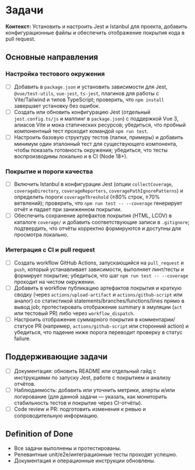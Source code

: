 <!-- SAVE_AS: spec/features/tests/tasks.md -->

# Задачи

**Контекст:** Установить и настроить Jest и Istanbul для проекта, добавить конфигурационные файлы и обеспечить отображение покрытия кода в pull request.

## Основные направления

### Настройка тестового окружения

- [ ] Добавить в `package.json` и установить зависимости для Jest, `@vue/test-utils`, `vue-jest`, `ts-jest`, плагинов для работы с Vite/Tailwind и типов TypeScript; проверить, что `npm install` завершает установку без ошибок.
- [ ] Создать или обновить конфигурацию Jest (отдельный `jest.config.ts/js` и маппинг в `package.json`) с поддержкой Vue 3, алиасов Vite и мока статических ресурсов; убедиться, что пробный компонентный тест проходит командой `npm run test`.
- [ ] Настроить базовую структуру тестов (папки, примеры) и добавить минимум один эталонный тест для существующего компонента, чтобы показать готовность окружения; убедиться, что тесты воспроизводимы локально и в CI (Node 18+).

### Покрытие и пороги качества

- [ ] Включить Istanbul в конфигурации Jest (опции `collectCoverage`, `coverageDirectory`, `coverageReporters`, `coveragePathIgnorePatterns`) и определить пороги `coverageThreshold` (≥80% строк, ≥70% ветвлений); проверить, что `npm run test -- --coverage` генерирует отчёт и падает при заниженном покрытии.
- [ ] Обеспечить сохранение артефактов покрытия (HTML, LCOV) в каталоге `coverage/` и добавить соответствующие записи в `.gitignore`; подтвердить, что отчёты корректно формируются и доступны для просмотра локально.

### Интеграция с CI и pull request

- [ ] Создать workflow GitHub Actions, запускающийся на `pull_request` и `push`, который устанавливает зависимости, выполняет линт/тесты и формирует покрытие; убедиться, что шаг `npm run test -- --coverage` проходит на чистом окружении.
- [ ] Добавить в workflow публикацию артефактов покрытия и краткую сводку (через `actions/upload-artifact` и `actions/github-script` или аналог) со статистикой statements/branches/functions/lines прямо в вывод job; протестировать отображение summary в эмуляции (`act` или тестовый PR) либо через `workflow_dispatch`.
- [ ] Настроить отображение суммарного покрытия в комментарии/статусе PR (например, `actions/github-script` или сторонний action) и убедиться, что падение ниже порога переводит проверку в статус failure.

## Поддерживающие задачи

- [ ] Документация: обновить README или отдельный гайд с инструкциями по запуску Jest, работе с покрытием и анализу отчётов.
- [ ] Наблюдаемость: добавить или уточнить метрики, алерты и/или логирование (для данной задачи — указать, как мониторить стабильность тестов и покрытие через CI-отчёты).
- [ ] Code review и PR: подготовить изменения к ревью и сопроводительную информацию.

## Definition of Done

- Все задачи выполнены и протестированы.
- Релевантные unit/e2e/интеграционные тесты проходят успешно.
- Документация и операционные инструкции обновлены.
